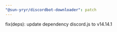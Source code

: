 ```yaml
---
"@sun-yryr/discordbot-downloader": patch
---
```


fix(deps): update dependency discord.js to v14.14.1
